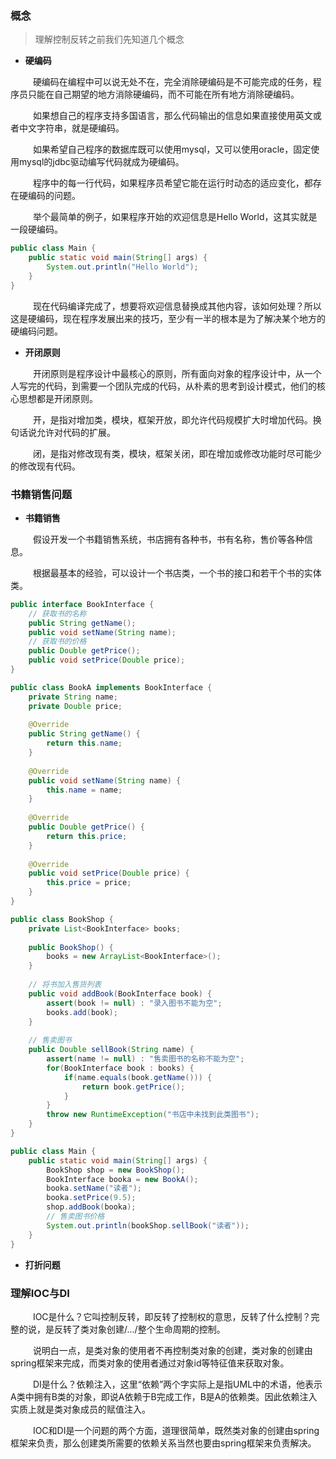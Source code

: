 ### 概念

> 理解控制反转之前我们先知道几个概念
- **硬编码**

&emsp; &emsp; 硬编码在编程中可以说无处不在，完全消除硬编码是不可能完成的任务，程序员只能在自己期望的地方消除硬编码，而不可能在所有地方消除硬编码。

&emsp; &emsp; 如果想自己的程序支持多国语言，那么代码输出的信息如果直接使用英文或者中文字符串，就是硬编码。

&emsp; &emsp; 如果希望自己程序的数据库既可以使用mysql，又可以使用oracle，固定使用mysql的jdbc驱动编写代码就成为硬编码。

&emsp; &emsp; 程序中的每一行代码，如果程序员希望它能在运行时动态的适应变化，都存在硬编码的问题。

&emsp; &emsp; 举个最简单的例子，如果程序开始的欢迎信息是Hello World，这其实就是一段硬编码。

```java
public class Main {
    public static void main(String[] args) {
        System.out.println("Hello World");
    }
}
```

&emsp; &emsp; 现在代码编译完成了，想要将欢迎信息替换成其他内容，该如何处理？所以这是硬编码，现在程序发展出来的技巧，至少有一半的根本是为了解决某个地方的硬编码问题。

- **开闭原则**

&emsp; &emsp; 开闭原则是程序设计中最核心的原则，所有面向对象的程序设计中，从一个人写完的代码，到需要一个团队完成的代码，从朴素的思考到设计模式，他们的核心思想都是开闭原则。

&emsp; &emsp; 开，是指对增加类，模块，框架开放，即允许代码规模扩大时增加代码。换句话说允许对代码的扩展。

&emsp; &emsp; 闭，是指对修改现有类，模块，框架关闭，即在增加或修改功能时尽可能少的修改现有代码。

### 书籍销售问题

- **书籍销售**

&emsp; &emsp; 假设开发一个书籍销售系统，书店拥有各种书，书有名称，售价等各种信息。

&emsp; &emsp; 根据最基本的经验，可以设计一个书店类，一个书的接口和若干个书的实体类。

```java
public interface BookInterface {
    // 获取书的名称
    public String getName();
    public void setName(String name);
    // 获取书的价格
    public Double getPrice();
    public void setPrice(Double price);
}
```

```java
public class BookA implements BookInterface {
    private String name;
    private Double price;
    
    @Override
    public String getName() {
        return this.name;
    }
    
    @Override
    public void setName(String name) {
        this.name = name;
    }
    
    @Override
    public Double getPrice() {
        return this.price;
    }
    
    @Override
    public void setPrice(Double price) {
        this.price = price;
    }
}
```

```java
public class BookShop {
    private List<BookInterface> books;
    
    public BookShop() {
        books = new ArrayList<BookInterface>();
    }
    
    // 将书加入售货列表
    public void addBook(BookInterface book) {
        assert(book != null) : "录入图书不能为空";
        books.add(book);
    }
    
    // 售卖图书
    public Double sellBook(String name) {
        assert(name != null) : "售卖图书的名称不能为空";
        for(BookInterface book : books) {
            if(name.equals(book.getName())) {
                return book.getPrice();
            }
        }
        throw new RuntimeException("书店中未找到此类图书");
    }
}
```

```java
public class Main {
    public static void main(String[] args) {
        BookShop shop = new BookShop();
        BookInterface booka = new BookA();
        booka.setName("读者");
        booka.setPrice(9.5);
        shop.addBook(booka);
        // 售卖图书价格
        System.out.println(bookShop.sellBook("读者"));
    }
}
```

- **打折问题**

### 理解IOC与DI

&emsp; &emsp; IOC是什么？它叫控制反转，即反转了控制权的意思，反转了什么控制？完整的说，是反转了类对象创建/.../整个生命周期的控制。

&emsp; &emsp; 说明白一点，是类对象的使用者不再控制类对象的创建，类对象的创建由spring框架来完成，而类对象的使用者通过对象id等特征值来获取对象。

&emsp; &emsp; DI是什么？依赖注入，这里“依赖”两个字实际上是指UML中的术语，他表示A类中拥有B类的对象，即说A依赖于B完成工作，B是A的依赖类。因此依赖注入实质上就是类对象成员的赋值注入。

&emsp; &emsp; IOC和DI是一个问题的两个方面，道理很简单，既然类对象的创建由spring框架来负责，那么创建类所需要的依赖关系当然也要由spring框架来负责解决。